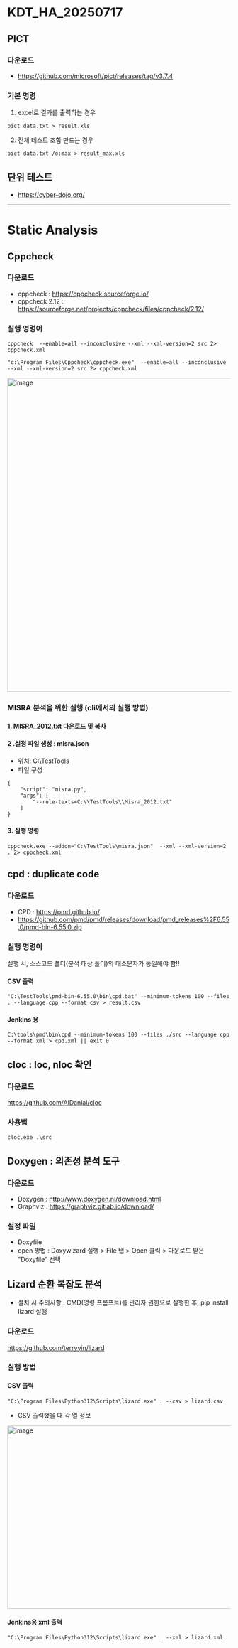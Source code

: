 # KDT_HA_20250717

## PICT
### 다운로드
* https://github.com/microsoft/pict/releases/tag/v3.7.4

### 기본 명령
1. excel로 결과를 출력하는 경우
```
pict data.txt > result.xls
```

2. 전체 테스트 조합 만드는 경우
```
pict data.txt /o:max > result_max.xls
```

## 단위 테스트
* https://cyber-dojo.org/

----------------------

# Static Analysis
## Cppcheck
### 다운로드
* cppcheck : https://cppcheck.sourceforge.io/
* cppcheck 2.12 : https://sourceforge.net/projects/cppcheck/files/cppcheck/2.12/

### 실행 명령어
```
cppcheck  --enable=all --inconclusive --xml --xml-version=2 src 2> cppcheck.xml
```

```
"c:\Program Files\Cppcheck\cppcheck.exe"  --enable=all --inconclusive --xml --xml-version=2 src 2> cppcheck.xml
```
<img width="1857" height="706" alt="image" src="https://github.com/user-attachments/assets/7a00ee98-b689-45ae-9943-5efe28a68ca7" />


### MISRA 분석을 위한 실행 (cli에서의 실행 방법)
#### 1. MISRA_2012.txt 다운로드 및 복사 
#### 2 .설정 파일 생성 : misra.json
* 위치: C:\TestTools
* 파일 구성
```
{
    "script": "misra.py",
    "args": [
        "--rule-texts=C:\\TestTools\\Misra_2012.txt"
    ]
}
```
#### 3. 실행 명령
```
cppcheck.exe --addon="C:\TestTools\misra.json"  --xml --xml-version=2 . 2> cppcheck.xml
```

## cpd : duplicate code
### 다운로드
* CPD : https://pmd.github.io/
* https://github.com/pmd/pmd/releases/download/pmd_releases%2F6.55.0/pmd-bin-6.55.0.zip

### 실행 명령어
실행 시, 소스코드 폴더(분석 대상 폴더)의 대소문자가 동일해야 함!!
#### CSV 출력
```
"C:\TestTools\pmd-bin-6.55.0\bin\cpd.bat" --minimum-tokens 100 --files . --language cpp --format csv > result.csv
```

#### Jenkins 용
```
C:\tools\pmd\bin\cpd --minimum-tokens 100 --files ./src --language cpp --format xml > cpd.xml || exit 0
```

## cloc : loc, nloc 확인
### 다운로드
https://github.com/AlDanial/cloc

### 사용법
```
cloc.exe .\src
```

## Doxygen : 의존성 분석 도구
### 다운로드
* Doxygen : http://www.doxygen.nl/download.html
* Graphviz : https://graphviz.gitlab.io/download/

### 설정 파일
* Doxyfile
* open 방법 : Doxywizard 실행 > File 탭 > Open 클릭 > 다운로드 받은 "Doxyfile" 선택

## Lizard 순환 복잡도 분석
* 설치 시 주의사항 : CMD(명령 프롬프트)를 관리자 권한으로 실행한 후, pip install lizard 실행
### 다운로드
https://github.com/terryyin/lizard

### 실행 방법
#### CSV 출력
```
"C:\Program Files\Python312\Scripts\lizard.exe" . --csv > lizard.csv
```

* CSV 출력했을 때 각 열 정보
<img width="1091" height="412" alt="image" src="https://github.com/user-attachments/assets/6ee93189-cdf2-466c-b07d-53ecd7e2358a" />


#### Jenkins용 xml 출력
```
"C:\Program Files\Python312\Scripts\lizard.exe" . --xml > lizard.xml
```


